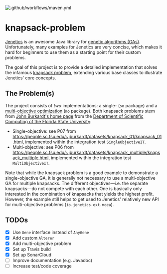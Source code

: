 ![.github/workflows/maven.yml](https://github.com/beatngu13/knapsack-problem/workflows/.github/workflows/maven.yml/badge.svg)

# knapsack-problem

[Jenetics](http://jenetics.io/) is an awesome Java library for [genetic algorithms (GAs)](https://en.wikipedia.org/wiki/Genetic_algorithm). Unfortunately, many examples for Jenetics are very concise, which makes it hard for beginners to use them as a starting point for their custom problems.

The goal of this project is to provide a detailed implementation that solves the infamous [knapsack problem](https://en.wikipedia.org/wiki/Knapsack_problem), extending various base classes to illustrate Jenetics' core concepts.

## The Problem(s)

The project consists of _two_ implementations: a single- (`so` package) and a [multi-objective optimization](https://en.wikipedia.org/wiki/Multi-objective_optimization) (`mo` package). Both knapsack problems stem from [John Burkardt's home page](https://people.sc.fsu.edu/~jburkardt/) from the [Department of Scientific Computing of the Florida State University](https://sc.fsu.edu/):

* Single-objective: see P07 from https://people.sc.fsu.edu/~jburkardt/datasets/knapsack_01/knapsack_01.html, implemented within the integration test `SingleObjectiveIT`.
* Multi-objective: see P06 from https://people.sc.fsu.edu/~jburkardt/datasets/knapsack_multiple/knapsack_multiple.html, implemented within the integration test `MultiObjectiveIT`.

Note that while the knapsack problem is a good example to demonstrate a single-objective GA, it is generally not necessary to use a multi-objective GA for multiple knapsacks. The different objectives—i.e. the separate knapsacks—do not compete with each other. One is basically only interested in the combination of knapsacks that yields the highest profit. However, the example still helps to get used to Jenetics' relatively new API for multi-objective problems (`io.jenetics.ext.moea`).

## TODOs

- [x] Use `Gene` interface instead of `AnyGene`
- [x] Add custom `Alterer`
- [x] Add multi-objective problem
- [x] Set up Travis build
- [x] Set up SonarCloud
- [ ] Improve documentation (e.g. Javadoc)
- [ ] Increase test/code coverage
